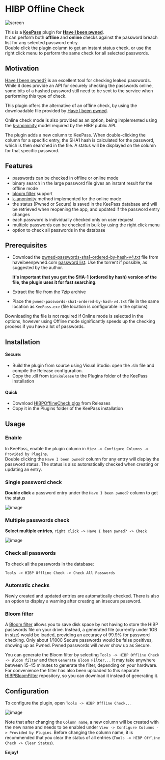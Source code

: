 # HIBP Offline Check

![screen](https://user-images.githubusercontent.com/981184/37559417-71ac2bc4-2a2e-11e8-8e3d-5877d9d7a999.png)

This is a __[KeePass](https://keepass.info/)__ plugin for __[Have I been pwned](https://haveibeenpwned.com/)__.    
It can perform both __offline__ and __online__ checks against the password breach list for any selected password entry.    
Double click the plugin column to get an instant status check, or use the right click menu to perform the same check for all selected passwords.

## Motivation

[Have I been pwned?](https://haveibeenpwned.com/) is an excellent tool for checking leaked passwords.
While it does provide an API for securely checking the passwords online, some bits of a hashed password still need to be sent to the service when performing this type of check.

This plugin offers the alternative of an offline check, by using the downloadable file provided by [Have I been pwned](https://haveibeenpwned.com/).    

Online check mode is also provided as an option, being implemented using the [k-anonimity](https://haveibeenpwned.com/API/v2#SearchingPwnedPasswordsByRange) model required by the HIBP public API.

The plugin adds a new column to KeePass. When double-clicking the column for a specific entry, the SHA1 hash is calculated for the password, which is then searched in the file. A status will be displayed on the column for that specific password.

## Features

- passwords can be checked in offline or online mode
- binary search in the large password file gives an instant result for the offline mode
- [bloom filter](https://en.wikipedia.org/wiki/Bloom_filter) support
- [k-anonimity](https://haveibeenpwned.com/API/v2#SearchingPwnedPasswordsByRange) method implemented for the online mode
- the status (Pwned or Secure) is saved in the KeePass database and will be retrieved when reopening the app, and updated if the password entry changes
- each password is individually checked only on user request
- multiple passwords can be checked in bulk by using the right click menu
- option to check all passwords in the database

## Prerequisites

- Download the [pwned-passwords-sha1-ordered-by-hash-v4.txt](https://haveibeenpwned.com/Passwords) file from 
haveibeenpwned.com [password list](https://haveibeenpwned.com/Passwords). Use the torrent if possible, as suggested by the author.

    __It's important that you get the SHA-1 (ordered by hash) version of the file, the plugin uses it for fast searching__.
- Extract the file from the 7zip archive
- Place the `pwned-passwords-sha1-ordered-by-hash-v4.txt` file in the same location as `KeePass.exe` (file location is configurable in the options)

Downloading the file is not required if Online mode is selected in the options, however using Offline mode significantly speeds up the checking process if you have a lot of passwords. 

## Installation

#### Secure:

- Build the plugin from source using Visual Studio: open the .sln file and compile the Release configuration.
- Copy the .dll from `bin\Release` to the Plugins folder of the KeePass installation

#### Quick

- Download [HIBPOfflineCheck.plgx](https://github.com/mihaifm/HIBPOfflineCheck/releases/latest) from Releases
- Copy it in the Plugins folder of the KeePass installation

## Usage

### Enable

In KeePass, enable the plugin column in `View -> Configure Columns -> Provided by Plugins`.     
Double clicking the `Have I been pwned?` column for any entry will display the password status. The status is also automatically checked when creating or updating an entry.

### Single password check

__Double click__ a password entry under the `Have I been pwned?` column to get the status

![image](https://user-images.githubusercontent.com/981184/46235975-6ce7d700-c385-11e8-9a1e-2d473d825ba1.png)    
    
### Multiple passwords check

__Select multiple entries__, `right click -> Have I been pwned? -> Check`
    
![image](https://user-images.githubusercontent.com/981184/64819685-86465b00-d5b7-11e9-8e81-e95b31acbfd7.png)
        
### Check all passwords 

To check all the passwords in the database:    

`Tools -> HIBP Offline Check -> Check All Passwords`

### Automatic checks

Newly created and updated entries are automatically checked. There is also an option to display a warning after creating an insecure password. 

### Bloom filter

A [Bloom filter](https://en.wikipedia.org/wiki/Bloom_filter) allows you to save disk space by not having to store the HIBP passwords file on your drive. Instead, a generated file (currently under 1GB in size) would be loaded, providing an accuracy of 99.9% for password checking. Only about 1/1000 Secure passwords would be false positives, showing up as Pwned. Pwned passwords will *never* show up as Secure.

You can generate the Bloom filter by selecting `Tools -> HIBP Offline Check -> Bloom filter` and then `Generate Bloom Filter...`
It may take anywhere between 15-45 minutes to generate the filter, depending on your hardware. For convenience the filter has also been uploaded to this separate [HIBPBloomFilter](https://github.com/mihaifm/HIBPBloomFilter) repository, so you can download it instead of generating it.

## Configuration

To configure the plugin, open `Tools -> HIBP Offline Check...`

![image](https://user-images.githubusercontent.com/981184/60772001-3307e600-a0f8-11e9-83f6-ae7dcc65ce71.png)

Note that after changing the `Column name`, a new column will be created with the new name and needs to be enabled under `View -> Configure Columns -> Provided by Plugins`. Before changing the column name, it is recommended that you clear the status of all entries (`Tools -> HIBP Offline Check -> Clear Status`).

**Enjoy!**


